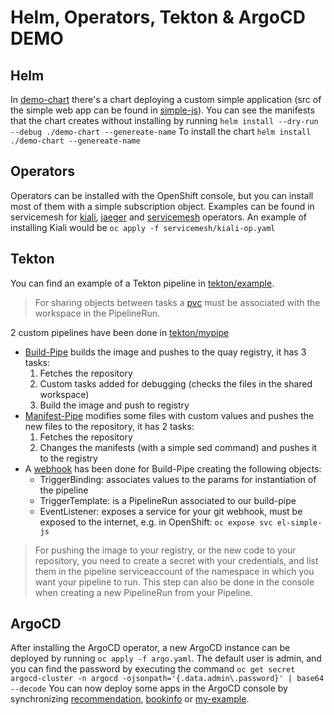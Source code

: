 # Helm, Operators, Tekton & ArgoCD DEMO

## Helm
In [demo-chart](demo-chart/) there's a chart deploying a custom simple application (src of the simple web app can be found in [simple-js](simple-js/)).
You can see the manifests that the chart creates without installing by running `helm install --dry-run --debug ./demo-chart --genereate-name`
To install the chart `helm install ./demo-chart --genereate-name`

## Operators
Operators can be installed with the OpenShift console, but you can install most of them with a simple subscription object. Examples can be found in servicemesh for [kiali](servicemesh/kiali-op.yaml), [jaeger](servicemesh/jaeger-op.yaml) and [servicemesh](sm-op.yaml) operators. An example of installing Kiali would be `oc apply -f servicemesh/kiali-op.yaml`

## Tekton
You can find an example of a Tekton pipeline in [tekton/example](tekton/example/).
 > For sharing objects between tasks a [pvc](tekton/mypipe/pvc.yaml) must be associated with the workspace in the PipelineRun.

2 custom pipelines have been done in [tekton/mypipe](tekton/mypipe/)
- [Build-Pipe](tetkon/mypipe/build-pipe.yaml) builds the image and pushes to the quay registry, it has 3 tasks:
  1. Fetches the repository
  2. Custom tasks added for debugging (checks the files in the shared workspace)
  3. Build the image and push to registry
- [Manifest-Pipe](tekton/mypipe/manifest-pipe.yaml) modifies some files with custom values and pushes the new files to the repository, it has 2 tasks:
  1. Fetches the repository
  2. Changes the manifests (with a simple sed command) and pushes it to the registry
- A [webhook](tekton/mypipe/trigger.yaml) has been done for Build-Pipe creating the following objects:
  - TriggerBinding: associates values to the params for instantiation of the pipeline
  - TriggerTemplate: is a PipelineRun associated to our build-pipe
  - EventListener: exposes a service for your git webhook, must be exposed to the internet, e.g. in OpenShift: `oc expose svc el-simple-js` 
> For pushing the image to your registry, or the new code to your repository, you need to create a secret with your credentials, and list them in the pipeline serviceaccount of the namespace in which you want your pipeline to run. This step can also be done in the console when creating a new PipelineRun from your Pipeline.

## ArgoCD
After installing the ArgoCD operator, a new ArgoCD instance can be deployed by running `oc apply -f argo.yaml`.
The default user is admin, and you can find the password by executing the command 
```oc get secret argocd-cluster -n argocd -ojsonpath='{.data.admin\.password}' | base64 --decode```
You can now deploy some apps in the ArgoCD console by synchronizing [recommendation](recommendation/), [bookinfo](bookinfo/) or [my-example](tekton/mypipe/deploy/).
